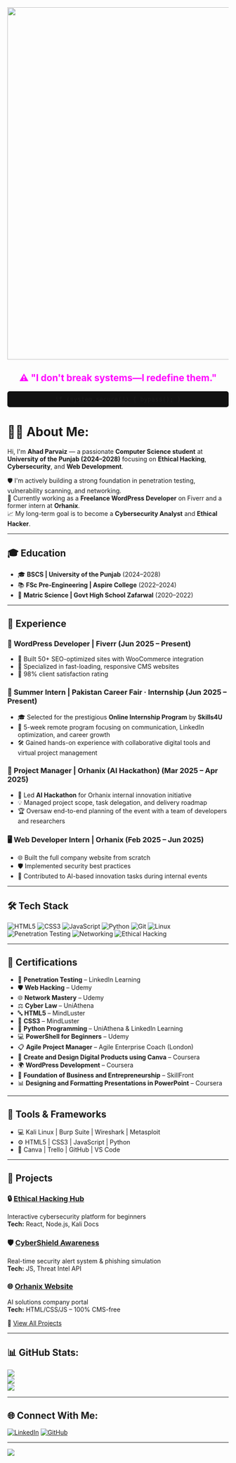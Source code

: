 <div align="center">
  <img src="https://i.giphy.com/media/L7VJjaG2BLHVCbM5Qk/giphy.gif" width="800"/>
  <br>
  <h2 style="color: #ff00ff;">⚠️ "I don't break systems—I redefine them."</h2>
  <pre style="background: #111; padding: 10px; border-radius: 5px;">if (system.secure()) { bypass(); }</pre>
</div>

# 👨‍💻 About Me:
Hi, I'm **Ahad Parvaiz** — a passionate **Computer Science student** at **University of the Punjab (2024–2028)** focusing on **Ethical Hacking**, **Cybersecurity**, and **Web Development**.

🛡️ I'm actively building a strong foundation in penetration testing, vulnerability scanning, and networking.<br>
🚀 Currently working as a **Freelance WordPress Developer** on Fiverr and a former intern at **Orhanix**.<br>
📈 My long-term goal is to become a **Cybersecurity Analyst** and **Ethical Hacker**.

---

## 🎓 Education
- 🎓 **BSCS | University of the Punjab** (2024–2028)
- 📚 **FSc Pre-Engineering | Aspire College** (2022–2024)
- 🏫 **Matric Science | Govt High School Zafarwal** (2020–2022)

---

## 💼 Experience
### 🔧 WordPress Developer | Fiverr (Jun 2025 – Present)
- 🚀 Built 50+ SEO-optimized sites with WooCommerce integration  
- 🛒 Specialized in fast-loading, responsive CMS websites  
- 🌟 98% client satisfaction rating

### 🧠 Summer Intern | Pakistan Career Fair · Internship (Jun 2025 – Present)
- 🎓 Selected for the prestigious **Online Internship Program** by **Skills4U**  
- 📌 5-week remote program focusing on communication, LinkedIn optimization, and career growth  
- 🛠️ Gained hands-on experience with collaborative digital tools and virtual project management

### 🧩 Project Manager | Orhanix (AI Hackathon) (Mar 2025 – Apr 2025)
- 🧠 Led **AI Hackathon** for Orhanix internal innovation initiative  
- 💡 Managed project scope, task delegation, and delivery roadmap  
- 🏆 Oversaw end-to-end planning of the event with a team of developers and researchers

### 🖥️ Web Developer Intern | Orhanix (Feb 2025 – Jun 2025)
- 🌐 Built the full company website from scratch  
- 🛡️ Implemented security best practices  
- 🤖 Contributed to AI-based innovation tasks during internal events


---

## 🛠️ Tech Stack
![HTML5](https://img.shields.io/badge/html5-%23E34F26.svg?style=for-the-badge&logo=html5&logoColor=white)
![CSS3](https://img.shields.io/badge/css3-%231572B6.svg?style=for-the-badge&logo=css3&logoColor=white)
![JavaScript](https://img.shields.io/badge/javascript-%23F7DF1E.svg?style=for-the-badge&logo=javascript&logoColor=black)
![Python](https://img.shields.io/badge/python-%233776AB.svg?style=for-the-badge&logo=python&logoColor=yellow)
![Git](https://img.shields.io/badge/git-%23F05033.svg?style=for-the-badge&logo=git&logoColor=white)
![Linux](https://img.shields.io/badge/linux-%23FCC624.svg?style=for-the-badge&logo=linux&logoColor=black)
![Penetration Testing](https://img.shields.io/badge/Penetration%20Testing-000000?style=for-the-badge&logo=kalilinux&logoColor=white)
![Networking](https://img.shields.io/badge/Networking-007ACC?style=for-the-badge&logo=wireshark&logoColor=white)
![Ethical Hacking](https://img.shields.io/badge/Ethical%20Hacking-8B0000?style=for-the-badge&logo=hackthebox&logoColor=white)


---

## 📜 Certifications
- 🧠 **Penetration Testing** – LinkedIn Learning  
- 🛡️ **Web Hacking** – Udemy  
- 🌐 **Network Mastery** – Udemy  
- ⚖️ **Cyber Law** – UniAthena  
- 🔤 **HTML5** – MindLuster  
- 🎨 **CSS3** – MindLuster  
- 🐍 **Python Programming** – UniAthena & LinkedIn Learning  
- 💻 **PowerShell for Beginners** – Udemy  
- 📋 **Agile Project Manager** – Agile Enterprise Coach (London)  
- 🎨 **Create and Design Digital Products using Canva** – Coursera  
- 🌍 **WordPress Development** – Coursera  
- 💼 **Foundation of Business and Entrepreneurship** – SkillFront  
- 📊 **Designing and Formatting Presentations in PowerPoint** – Coursera


---

## 🔐 Tools & Frameworks
- 💻 Kali Linux | Burp Suite | Wireshark | Metasploit
- ⚙️ HTML5 | CSS3 | JavaScript | Python
- 🎨 Canva | Trello | GitHub | VS Code

---

## 🚀 Projects
### 🔒 [Ethical Hacking Hub](https://hacking-with-ahad.vercel.app/)
Interactive cybersecurity platform for beginners  
**Tech:** React, Node.js, Kali Docs

### 🛡️ [CyberShield Awareness](https://cyberaware-nu.vercel.app/)
Real-time security alert system & phishing simulation  
**Tech:** JS, Threat Intel API

### 🌐 [Orhanix Website](https://orhanix.tech/)
AI solutions company portal  
**Tech:** HTML/CSS/JS – 100% CMS-free

🔗 [View All Projects](https://github.com/Ahad-Parvaiz?tab=repositories)

---

## 📊 GitHub Stats:
![](https://github-readme-stats.vercel.app/api?username=Ahad-Parvaiz&theme=radical&hide_border=false)<br/>
![](https://github-readme-streak-stats.herokuapp.com/?user=Ahad-Parvaiz&theme=radical&hide_border=false)<br/>
![](https://github-readme-stats.vercel.app/api/top-langs/?username=Ahad-Parvaiz&theme=radical&hide_border=false&layout=compact)


---

## 🌐 Connect With Me:
[![LinkedIn](https://img.shields.io/badge/LinkedIn-0077B5.svg?style=for-the-badge&logo=linkedin&logoColor=white)](https://www.linkedin.com/in/ahadparvaiz/)
[![GitHub](https://img.shields.io/badge/GitHub-100000.svg?style=for-the-badge&logo=github&logoColor=white)](https://github.com/Ahad-Parvaiz)

---

[![](https://visitcount.itsvg.in/api?id=Ahad-Parvaiz&label=Profile%20Views&color=6&icon=5&pretty=false)](https://visitcount.itsvg.in)
